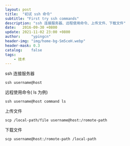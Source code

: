 ```yaml
---
layout: post
title:  "初试 ssh 命令"
subtitle: "First try ssh commands"
description: "ssh 连接服务器、远程使用命令、上传文件、下载文件"
date:   2016-09-30 +0800
update: 2021-11-02 23:00 +0800
author:     "ypingcn"
header-img: "img/home-bg-Sm5ceH.webp"
header-mask: 0.3
catalog:    false
tags:
    - 技术
---
```


ssh 连接服务器

```
ssh username@host
```

远程使用命令( ls 为例)

```
ssh username@host command ls
```

上传文件

```
scp /local-path/file username@host:/romote-path
```

下载文件

```
scp username@host:/romote-path /local-path
```

